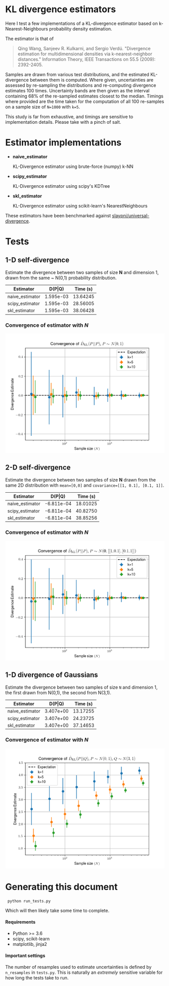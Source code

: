 # KL divergence estimators

Here I test a few implementations of a KL-divergence estimator
based on k-Nearest-Neighbours probability density estimation.

The estimator is that of 

> Qing Wang, Sanjeev R. Kulkarni, and Sergio Verdú. "Divergence estimation for multidimensional densities via k-nearest-neighbor distances." Information Theory, IEEE Transactions on 55.5 (2009): 2392-2405.

Samples are drawn from various test distributions, and the estimated
KL-divergence between them is computed. Where given, uncertainties are
assessed by re-sampling the distributions and re-computing divergence estimates
100 times. Uncertainty bands are then given as the interval
containing 68% of the re-sampled estimates closest to the median. Timings
where provided are the time taken for the computation of all 100 re-samples
on a sample size of `N=1000` with `k=5`.

This study is far from exhaustive, and timings are sensitive to implementation
details. Please take with a pinch of salt.


# Estimator implementations


 - **naive_estimator**

    KL-Divergence estimator using brute-force (numpy) k-NN

 - **scipy_estimator**

    KL-Divergence estimator using scipy's KDTree

 - **skl_estimator**

    KL-Divergence estimator using scikit-learn's NearestNeighbours


These estimators have been benchmarked against [slaypni/universal-divergence](https://github.com/slaypni/universal-divergence).

# Tests



## 1-D self-divergence
 Estimate the divergence between two samples of size **N** and dimension
    1, drawn from the same ~ N(0,1) probability distribution.

|    Estimator    |  D(P\|Q) | Time (s)|
|-----------------|----------|---------|
|naive_estimator  | 1.595e-03|13.64245|
|scipy_estimator  | 1.595e-03|28.56005|
|skl_estimator    | 1.595e-03|38.06428|

### Convergence of estimator with *N*
![Convergence Plot](figures/self_divergence_1d_convergence.png)



## 2-D self-divergence
 Estimate the divergence between two samples of size **N** drawn
    from the same 2D distribution with
    `mean=[0,0]` and `covariance=[[1, 0.1], [0.1, 1]]`.

|    Estimator    |  D(P\|Q) | Time (s)|
|-----------------|----------|---------|
|naive_estimator  |-6.811e-04|18.01025|
|scipy_estimator  |-6.811e-04|40.82750|
|skl_estimator    |-6.811e-04|38.85256|

### Convergence of estimator with *N*
![Convergence Plot](figures/self_divergence_2d_convergence.png)



## 1-D divergence of Gaussians
 Estimate the divergence between two samples of size `N` and dimension
    1, the first drawn from N(0,1), the second from N(3,1).

|    Estimator    |  D(P\|Q) | Time (s)|
|-----------------|----------|---------|
|naive_estimator  | 3.407e+00|13.17255|
|scipy_estimator  | 3.407e+00|24.23725|
|skl_estimator    | 3.407e+00|37.14653|

### Convergence of estimator with *N*
![Convergence Plot](figures/gaussian_divergence_1d_convergence.png)




# Generating this document

```Shell
 python run_tests.py
```

Which will then likely take some time to complete.

#### Requirements

- Python >= 3.6
- scipy, scikit-learn
- matplotlib, jinja2

#### Important settings

The number of resamples used to estimate uncertainties is defined by
`n_resamples` in `tests.py`. This is naturally an *extremely* sensitive variable
for how long the tests take to run.
